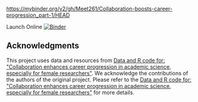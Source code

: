 https://mybinder.org/v2/gh/Meet261/Collaboration-boosts-career-progression_part-1/HEAD

Launch Online [![Binder](https://mybinder.org/badge_logo.svg)](https://notebooks.gesis.org/binder/v2/gh/Meet261/Collaboration-boosts-career-progression_part-1/HEAD)


## Acknowledgments

This project uses data and resources from [Data and R code for: "Collaboration enhances career progression in academic science, especially for female researchers"](https://osf.io/7v4ep/). We acknowledge the contributions of the authors of the original project. Please refer to the [Data and R code for: "Collaboration enhances career progression in academic science, especially for female researchers"](https://osf.io/7v4ep/) for more details.
